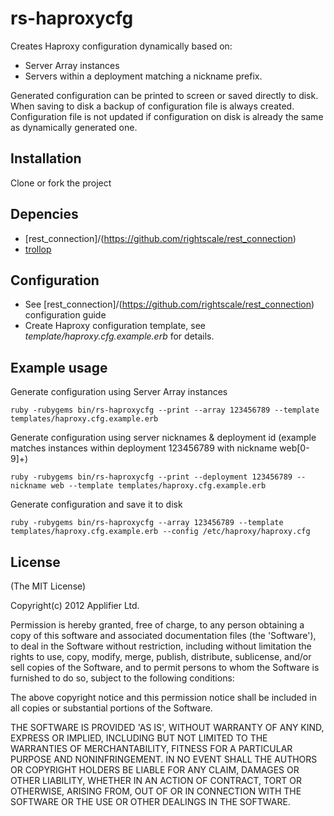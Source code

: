 # rs-haproxycfg
Creates Haproxy configuration dynamically based on:

+ Server Array instances
+ Servers within a deployment matching a nickname prefix. 

Generated configuration can be printed to screen or saved directly to disk. When saving to disk a backup of configuration file is always created. Configuration file is not updated if configuration on disk is already the same as dynamically generated one. 

## Installation
Clone or fork the project

## Depencies

+ [rest_connection]/(https://github.com/rightscale/rest_connection)
+ [trollop](http://gitorious.org/projects/trollop)

## Configuration
+ See [rest_connection]/(https://github.com/rightscale/rest_connection) configuration guide
+ Create Haproxy configuration template, see _template/haproxy.cfg.example.erb_ for details.

## Example usage
Generate configuration using Server Array instances

	ruby -rubygems bin/rs-haproxycfg --print --array 123456789 --template templates/haproxy.cfg.example.erb
	
Generate configuration using server nicknames & deployment id (example matches instances within deployment 123456789 with nickname web[0-9]+)

	ruby -rubygems bin/rs-haproxycfg --print --deployment 123456789 --nickname web --template templates/haproxy.cfg.example.erb

Generate configuration and save it to disk

	ruby -rubygems bin/rs-haproxycfg --array 123456789 --template templates/haproxy.cfg.example.erb --config /etc/haproxy/haproxy.cfg

## License
(The MIT License)

Copyright(c) 2012 Applifier Ltd.

Permission is hereby granted, free of charge, to any person obtaining
a copy of this software and associated documentation files (the
'Software'), to deal in the Software without restriction, including
without limitation the rights to use, copy, modify, merge, publish,
distribute, sublicense, and/or sell copies of the Software, and to
permit persons to whom the Software is furnished to do so, subject to
the following conditions:

The above copyright notice and this permission notice shall be
included in all copies or substantial portions of the Software.

THE SOFTWARE IS PROVIDED 'AS IS', WITHOUT WARRANTY OF ANY KIND,
EXPRESS OR IMPLIED, INCLUDING BUT NOT LIMITED TO THE WARRANTIES OF
MERCHANTABILITY, FITNESS FOR A PARTICULAR PURPOSE AND NONINFRINGEMENT.
IN NO EVENT SHALL THE AUTHORS OR COPYRIGHT HOLDERS BE LIABLE FOR ANY
CLAIM, DAMAGES OR OTHER LIABILITY, WHETHER IN AN ACTION OF CONTRACT,
TORT OR OTHERWISE, ARISING FROM, OUT OF OR IN CONNECTION WITH THE
SOFTWARE OR THE USE OR OTHER DEALINGS IN THE SOFTWARE.